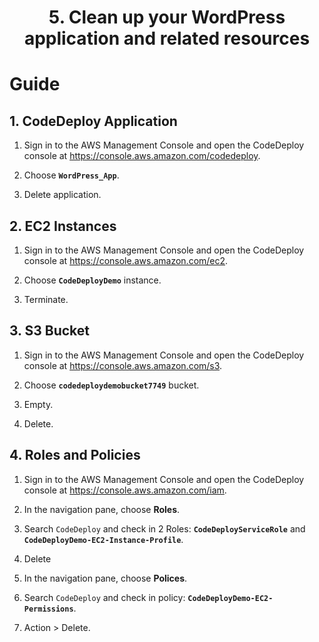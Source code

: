 # <center>5. Clean up your WordPress application and related resources</center>

# Guide
## 1. CodeDeploy Application
1. Sign in to the AWS Management Console and open the CodeDeploy console at https://console.aws.amazon.com/codedeploy.

2. Choose **`WordPress_App`**.

3. Delete application.

## 2. EC2 Instances
1. Sign in to the AWS Management Console and open the CodeDeploy console at https://console.aws.amazon.com/ec2.

2. Choose **`CodeDeployDemo`** instance.

3. Terminate.

## 3. S3 Bucket
1. Sign in to the AWS Management Console and open the CodeDeploy console at https://console.aws.amazon.com/s3.

2. Choose **`codedeploydemobucket7749`** bucket.

3. Empty.

4. Delete.

## 4. Roles and Policies
1. Sign in to the AWS Management Console and open the CodeDeploy console at https://console.aws.amazon.com/iam.

2. In the navigation pane, choose **Roles**.

3. Search `CodeDeploy` and check in 2 Roles: **`CodeDeployServiceRole`** and **`CodeDeployDemo-EC2-Instance-Profile`**.

4. Delete

5. In the navigation pane, choose **Polices**.

6. Search `CodeDeploy` and check in policy: **`CodeDeployDemo-EC2-Permissions`**.

7. Action > Delete.
